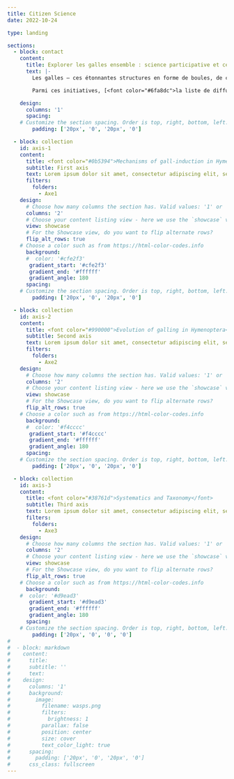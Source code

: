 ```yaml
---
title: Citizen Science
date: 2022-10-24

type: landing

sections:
  - block: contact
    content:
      title: Explorer les galles ensemble : science participative et cécidologie naturaliste
      text: |-
        Les galles — ces étonnantes structures en forme de boules, de cornes ou de rosettes que l’on trouve sur les feuilles, les tiges ou les racines des plantes — sont de formidables portes d’entrée vers l’observation de la biodiversité. Longtemps négligées, elles suscitent aujourd’hui un regain d’intérêt chez les naturalistes. Afin de promouvoir la cécidologie naturaliste et de mieux faire connaître les insectes et autres organismes qui les induisent, j’ai mis en place ou participé à plusieurs initiatives de science participative ouvertes à toutes et tous, quel que soit le niveau d’expertise.

        Parmi ces initiatives, [<font color="#6fa8dc">la liste de diffusion **Galla Gallica** permet aux passionné·es de galles d’échanger conseils, identifications et actualités.</font>](#axis-1) [<font color="#6fa8dc"> Sur **iNaturalist**, j’ai lancé un projet dédié aux galles, auquel chacun peut contribuer en partageant ses observations, et je participe également à d'autres projets collaboratifs centrés sur les cécidies.</font>](#axis-1) [<font color="#93c47d">Sur **INPN Espèces**, j’ai conçu plusieurs quêtes iNaturalist pour guider les naturalistes dans la recherche de galles spécifiques.</font>](#axis-2) [<font color="#93c47d">Pour accompagner ces démarches, je rédige des **guides de terrain illustrés** facilitant l’identification sur le terrain, et je propose des **recommandations pour l’élevage** des insectes cécidogènes en conditions contrôlées.</font>](#axis-3)

    design:
      columns: '1'
      spacing:
    # Customize the section spacing. Order is top, right, bottom, left.
        padding: ['20px', '0', '20px', '0']

  - block: collection
    id: axis-1
    content: 
      title: <font color="#0b5394">Mechanisms of gall-induction in Hymenoptera</font> 
      subtitle: First axis
      text: Lorem ipsum dolor sit amet, consectetur adipiscing elit, sed do eiusmod tempor incididunt ut labore et dolore magna aliqua. Ut enim ad minim veniam, quis nostrud exercitation ullamco laboris nisi ut aliquip ex ea commodo consequat. Duis aute irure dolor in reprehenderit in voluptate velit esse cillum dolore eu fugiat nulla pariatur. Excepteur sint occaecat cupidatat non proident, sunt in culpa qui officia deserunt mollit anim id est laborum. 
      filters:
        folders:
          - Axe1
    design:
      # Choose how many columns the section has. Valid values: '1' or '2'.
      columns: '2'
      # Choose your content listing view - here we use the `showcase` view
      view: showcase
      # For the Showcase view, do you want to flip alternate rows?
      flip_alt_rows: true
    # Choose a color such as from https://html-color-codes.info
      background:
      #  color: '#cfe2f3'
       gradient_start: '#cfe2f3'
       gradient_end: '#ffffff'
       gradient_angle: 180
      spacing:
    # Customize the section spacing. Order is top, right, bottom, left.
        padding: ['20px', '0', '20px', '0']

  - block: collection
    id: axis-2
    content:
      title: <font color="#990000">Evolution of galling in Hymenoptera</font>
      subtitle: Second axis
      text: Lorem ipsum dolor sit amet, consectetur adipiscing elit, sed do eiusmod tempor incididunt ut labore et dolore magna aliqua. Ut enim ad minim veniam, quis nostrud exercitation ullamco laboris nisi ut aliquip ex ea commodo consequat. Duis aute irure dolor in reprehenderit in voluptate velit esse cillum dolore eu fugiat nulla pariatur. Excepteur sint occaecat cupidatat non proident, sunt in culpa qui officia deserunt mollit anim id est laborum.
      filters:
        folders:
          - Axe2
    design:
      # Choose how many columns the section has. Valid values: '1' or '2'.
      columns: '2'
      # Choose your content listing view - here we use the `showcase` view
      view: showcase
      # For the Showcase view, do you want to flip alternate rows?
      flip_alt_rows: true
    # Choose a color such as from https://html-color-codes.info
      background:
      #  color: '#f4cccc'
       gradient_start: '#f4cccc'
       gradient_end: '#ffffff'
       gradient_angle: 180
      spacing:
    # Customize the section spacing. Order is top, right, bottom, left.
        padding: ['20px', '0', '20px', '0']

  - block: collection
    id: axis-3
    content:
      title: <font color="#38761d">Systematics and Taxonomy</font>
      subtitle: Third axis
      text: Lorem ipsum dolor sit amet, consectetur adipiscing elit, sed do eiusmod tempor incididunt ut labore et dolore magna aliqua. Ut enim ad minim veniam, quis nostrud exercitation ullamco laboris nisi ut aliquip ex ea commodo consequat. Duis aute irure dolor in reprehenderit in voluptate velit esse cillum dolore eu fugiat nulla pariatur. Excepteur sint occaecat cupidatat non proident, sunt in culpa qui officia deserunt mollit anim id est laborum. 
      filters:
        folders:
          - Axe3
    design:
      # Choose how many columns the section has. Valid values: '1' or '2'.
      columns: '2'
      # Choose your content listing view - here we use the `showcase` view
      view: showcase
      # For the Showcase view, do you want to flip alternate rows?
      flip_alt_rows: true
    # Choose a color such as from https://html-color-codes.info
      background:
    #  color: '#d9ead3'
       gradient_start: '#d9ead3'
       gradient_end: '#ffffff'
       gradient_angle: 180
      spacing:
    # Customize the section spacing. Order is top, right, bottom, left.
        padding: ['20px', '0', '0', '0']
#
#  - block: markdown
#    content:
#      title:
#      subtitle: ''
#      text:
#    design:
#      columns: '1'
#      background:
#        image: 
#          filename: wasps.png
#          filters:
#            brightness: 1
#          parallax: false
#          position: center
#          size: cover
#          text_color_light: true
#      spacing:
#        padding: ['20px', '0', '20px', '0']
#      css_class: fullscreen
---
```

